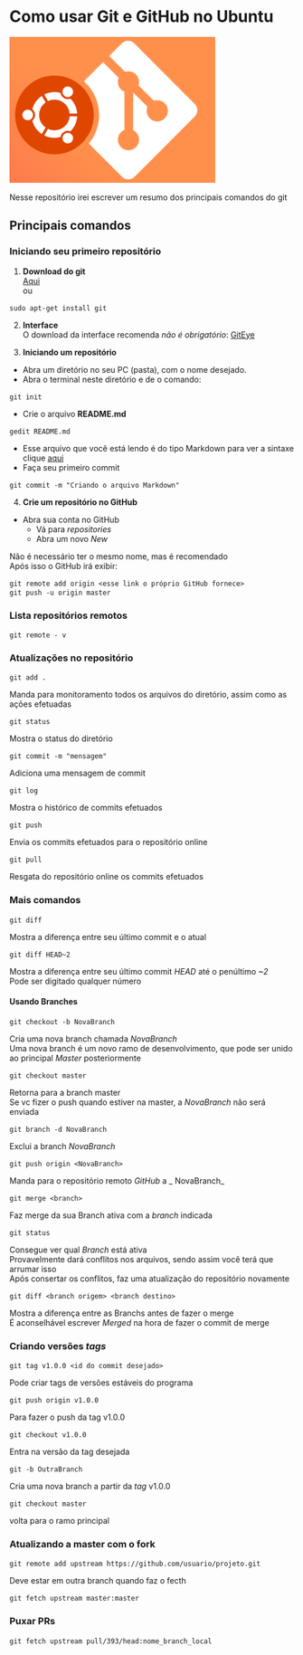 # Como usar Git e GitHub no Ubuntu
![Ubuntu/Git Logo](/logo-git-ubuntu.png)  

Nesse repositório irei escrever um resumo dos principais comandos do git  

## Principais comandos
### Iniciando seu primeiro repositório
1. **Download do git**  
[Aqui](https://git-scm.com/download/guis)  
ou  
```
sudo apt-get install git
```
2. **Interface**  
O download da interface recomenda _não é obrigatório_: [GitEye](http://www.collab.net/downloads/giteye)  

3. **Iniciando um repositório**  
- Abra um diretório no seu PC (pasta), com o nome desejado.  
- Abra o terminal neste diretório e de o comando:  
```
git init
```
- Crie o arquivo **README.md**  
```
gedit README.md
```
- Esse arquivo que você está lendo é do tipo Markdown para ver a sintaxe clique [aqui](https://guides.github.com/features/mastering-markdown/)  
- Faça seu primeiro commit  
```
git commit -m "Criando o arquivo Markdown"
```
4. **Crie um repositório no GitHub**  
- Abra sua conta no GitHub  
  - Vá para _repositories_  
  - Abra um novo _New_  

Não é necessário ter o mesmo nome, mas é recomendado  
Após isso o GitHub irá exibir:  
```
git remote add origin <esse link o próprio GitHub fornece>
git push -u origin master
```
### Lista repositórios remotos

```
git remote - v
```

### Atualizações no repositório
```
git add .
```
Manda para monitoramento todos os arquivos do diretório, assim como as ações efetuadas
```
git status
```
Mostra o status do diretório
```
git commit -m "mensagem"
```
Adiciona uma mensagem de commit
```
git log
``` 
Mostra o histórico de commits efetuados
```
git push
```
Envia os commits efetuados para o repositório online  
```
git pull
```
Resgata do repositório online os commits efetuados  

### Mais comandos
```
git diff
```
Mostra a diferença entre seu último commit e o atual
```
git diff HEAD~2
```
Mostra a diferença entre seu último commit _HEAD_ até o penúltimo _~2_  
Pode ser digitado qualquer número  
#### Usando Branches
```
git checkout -b NovaBranch
```
Cria uma nova branch chamada _NovaBranch_  
Uma nova branch é um novo ramo de desenvolvimento, que pode ser unido ao principal _Master_ posteriormente  
```
git checkout master
```
Retorna para a branch master  
Se vc fizer o push quando estiver na master, a _NovaBranch_ não será enviada  
```
git branch -d NovaBranch
```
Exclui a branch _NovaBranch_ 
```
git push origin <NovaBranch>
```
Manda para o repositório remoto _GitHub_ a _ NovaBranch_  
```
git merge <branch>
```
Faz merge da sua Branch ativa com a _branch_ indicada  
```
git status
```
Consegue ver qual _Branch_ está ativa  
Provavelmente dará conflitos nos arquivos, sendo assim você terá que arrumar isso  
Após consertar os conflitos, faz uma atualização do repositório novamente  
```
git diff <branch origem> <branch destino>
```
Mostra a diferença entre as Branchs antes de fazer o merge  
É aconselhável escrever _Merged <branch origem> <branch destino>_ na hora de fazer o commit de merge  

### Criando versões _tags_ 

```
git tag v1.0.0 <id do commit desejado>
```
Pode criar tags de versões estáveis do programa
```
git push origin v1.0.0
```
Para fazer o push da tag v1.0.0

```
git checkout v1.0.0 
```
Entra na versão da tag desejada
```
git -b OutraBranch
```
Cria uma nova branch a partir da _tag_ v1.0.0
```
git checkout master
```
volta para o ramo principal

### Atualizando a master com o fork

```
git remote add upstream https://github.com/usuario/projeto.git
```
Deve estar em outra branch quando faz o fecth

```
git fetch upstream master:master
```

### Puxar PRs

```
git fetch upstream pull/393/head:nome_branch_local
```
